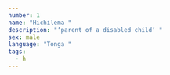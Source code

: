 ```yaml
---
number: 1
name: "Hichilema "
description: "‘parent of a disabled child’ "
sex: male
language: "Tonga "
tags:
  - h
---
```

